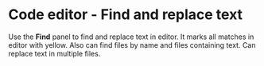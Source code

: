 # Code editor - Find and replace text

Use the **Find** panel to find and replace text in editor. It marks all matches in editor with yellow. Also can find files by name and files containing text. Can replace text in multiple files.